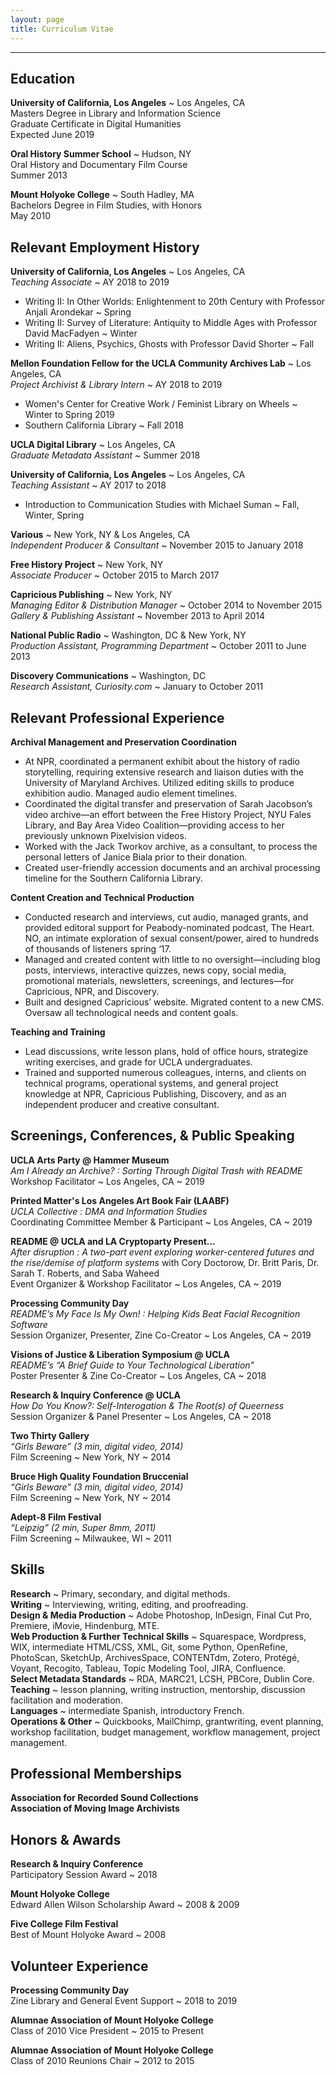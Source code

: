 ```yaml
---
layout: page
title: Curriculum Vitae
---
```


--- 

## Education
<b>University of California, Los Angeles</b> ~ Los Angeles, CA
<br>Masters Degree in Library and Information Science
<br>Graduate Certificate in Digital Humanities
<br>Expected June 2019

<b>Oral History Summer School</b> ~ Hudson, NY 
<br>Oral History and Documentary Film Course
<br>Summer 2013

<b>Mount Holyoke College</b> ~ South Hadley, MA
<br>Bachelors Degree in Film Studies, with Honors
<br>May 2010

## Relevant Employment History
<b>University of California, Los Angeles</b> ~ Los Angeles, CA
<br><i>Teaching Associate</i> ~ AY 2018 to 2019   
- Writing II: In Other Worlds: Enlightenment to 20th Century with Professor Anjali Arondekar ~ Spring
- Writing II: Survey of Literature: Antiquity to Middle Ages with Professor David MacFadyen ~ Winter
- Writing II: Aliens, Psychics, Ghosts with Professor David Shorter ~ Fall

<b>Mellon Foundation Fellow for the UCLA Community Archives Lab</b> ~ Los Angeles, CA
<br><i>Project Archivist & Library Intern</i> ~ AY 2018 to 2019
- Women's Center for Creative Work / Feminist Library on Wheels ~ Winter to Spring 2019
- Southern California Library ~ Fall 2018

<b>UCLA Digital Library</b> ~ Los Angeles, CA
<br><i>Graduate Metadata Assistant</i> ~ Summer 2018

<b>University of California, Los Angeles</b> ~ Los Angeles, CA
<br><i>Teaching Assistant</i> ~ AY 2017 to 2018
- Introduction to Communication Studies with Michael Suman ~ Fall, Winter, Spring

<b>Various</b> ~ New York, NY & Los Angeles, CA
<br><i>Independent Producer & Consultant</i> ~ November 2015 to January 2018

<b>Free History Project</b> ~ New York, NY
<br><i>Associate Producer</i> ~ October 2015 to March 2017

<b>Capricious Publishing</b> ~ New York, NY
<br><i>Managing Editor & Distribution Manager</i> ~ October 2014 to November 2015
<br><i>Gallery & Publishing Assistant</i> ~ November 2013 to April 2014

<b>National Public Radio</b> ~ Washington, DC & New York, NY
<br><i>Production Assistant, Programming Department</i> ~ October 2011 to June 2013

<b>Discovery Communications</b> ~ Washington, DC
<br><i>Research Assistant, Curiosity.com</i> ~ January to October 2011

## Relevant Professional Experience
<b>Archival Management and Preservation Coordination</b>
- At NPR, coordinated a permanent exhibit about the history of radio storytelling, requiring extensive research and liaison duties with the University of Maryland Archives. Utilized editing skills to produce exhibition audio. Managed audio element timelines.
- Coordinated the digital transfer and preservation of Sarah Jacobson’s video archive—an effort between the Free History Project, NYU Fales Library, and Bay Area Video Coalition—providing access to her previously unknown Pixelvision videos.
- Worked with the Jack Tworkov archive, as a consultant, to process the personal letters of Janice Biala prior to their donation.
- Created user-friendly accession documents and an archival processing timeline for the Southern California Library.

<b>Content Creation and Technical Production</b>
- Conducted research and interviews, cut audio, managed grants, and provided editoral support for Peabody-nominated podcast, The Heart. NO, an intimate exploration of sexual consent/power, aired to hundreds of thousands of listeners spring ‘17.
- Managed and created content with little to no oversight—including blog posts, interviews, interactive quizzes, news copy, social media, promotional materials, newsletters, screenings, and lectures—for Capricious, NPR, and Discovery.
- Built and designed Capricious’ website. Migrated content to a new CMS. Oversaw all technological needs and content goals.

<b>Teaching and Training</b>
- Lead discussions, write lesson plans, hold of office hours, strategize writing exercises, and grade for UCLA undergraduates.
- Trained and supported numerous colleagues, interns, and clients on technical programs, operational systems, and general project knowledge at NPR, Capricious Publishing, Discovery, and as an independent producer and creative consultant.

## Screenings, Conferences, & Public Speaking
<b>UCLA Arts Party @ Hammer Museum</b>
<br><i>Am I Already an Archive? : Sorting Through Digital Trash with README</i>
<br>Workshop Facilitator ~ Los Angeles, CA ~ 2019 

<b>Printed Matter's Los Angeles Art Book Fair (LAABF)</b>
<br><i>UCLA Collective : DMA and Information Studies</i>
<br>Coordinating Committee Member & Participant ~ Los Angeles, CA ~ 2019 

<b>README @ UCLA and LA Cryptoparty Present...</b>
<br><i> After disruption : A two-part event exploring worker-centered futures and the rise/demise of platform systems</i> with Cory Doctorow, Dr. Britt Paris, Dr. Sarah T. Roberts, and Saba Waheed
<br>Event Organizer & Workshop Facilitator ~ Los Angeles, CA ~ 2019 

<b>Processing Community Day</b>
<br><i>README’s My Face Is My Own! : Helping Kids Beat Facial Recognition Software</i>
<br>Session Organizer, Presenter, Zine Co-Creator ~ Los Angeles, CA ~ 2019

<b>Visions of Justice & Liberation Symposium @ UCLA</b>
<br><i>README’s “A Brief Guide to Your Technological Liberation”</i>
<br>Poster Presenter & Zine Co-Creator ~ Los Angeles, CA ~ 2018  

<b>Research & Inquiry Conference @ UCLA</b>
<br><i>How Do You Know?: Self-Interogation & The Root(s) of Queerness</i>
<br> Session Organizer & Panel Presenter ~ Los Angeles, CA ~ 2018

<b>Two Thirty Gallery</b>
<br><i>“Girls Beware” (3 min, digital video, 2014)</i>
<br> Film Screening ~ New York, NY ~ 2014

<b>Bruce High Quality Foundation Bruccenial</b>
<br><i>“Girls Beware” (3 min, digital video, 2014)</i>
<br> Film Screening ~ New York, NY ~ 2014

<b>Adept-8 Film Festival</b>
<br><i>“Leipzig” (2 min, Super 8mm, 2011)</i>
<br> Film Screening ~ Milwaukee, WI ~ 2011

## Skills 
<b>Research</b> ~ Primary, secondary, and digital methods. 
<br><b>Writing</b> ~ Interviewing, writing, editing, and proofreading.
<br><b>Design & Media Production</b> ~ Adobe Photoshop, InDesign, Final Cut Pro, Premiere, iMovie, Hindenburg, MTE. 
<br><b>Web Production & Further Technical Skills</b> ~ Squarespace, Wordpress, WIX, intermediate HTML/CSS, XML, Git, some Python, OpenRefine, PhotoScan, SketchUp, ArchivesSpace, CONTENTdm, Zotero, Protégé, Voyant, Recogito, Tableau, Topic Modeling Tool, JIRA, Confluence. 
<br><b>Select Metadata Standards</b> ~ RDA, MARC21, LCSH, PBCore, Dublin Core.
<br><b>Teaching</b> ~ lesson planning, writing instruction, mentorship, discussion facilitation and moderation. 
<br><b>Languages</b> ~ intermediate Spanish, introductory French. 
<br><b>Operations & Other</b> ~ Quickbooks, MailChimp, grantwriting, event planning, workshop facilitation, budget management, workflow management, project management.

## Professional Memberships

<b>Association for Recorded Sound Collections</b> 
<br><b>Association of Moving Image Archivists</b>

## Honors & Awards
<b>Research & Inquiry Conference</b> 
<br>Participatory Session Award ~ 2018

<b>Mount Holyoke College </b>
<br> Edward Allen Wilson Scholarship Award ~ 2008 & 2009

<b>Five College Film Festival </b>
<br>Best of Mount Holyoke Award ~ 2008 

## Volunteer Experience
<b>Processing Community Day</b> 
<br>Zine Library and General Event Support ~ 2018 to 2019

<b>Alumnae Association of Mount Holyoke College</b>
<br> Class of 2010 Vice President ~ 2015 to Present

<b>Alumnae Association of Mount Holyoke College</b>
<br>Class of 2010 Reunions Chair ~ 2012 to 2015

